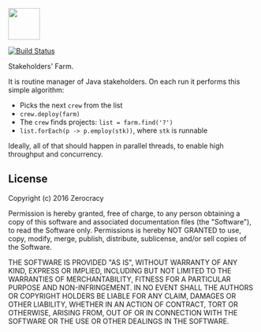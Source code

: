 <img src="http://www.zerocracy.com/logo.svg" width="64px" height="64px"/>

[![Build Status](https://travis-ci.org/zerocracy/farm.svg?branch=master)](https://travis-ci.org/zerocracy/farm)

Stakeholders' Farm.

It is routine manager of Java stakeholders. On each run it performs
this simple algorithm:

  * Picks the next `crew` from the list
  * `crew.deploy(farm)`
  * The `crew` finds projects: `list = farm.find('?')`
  * `list.forEach(p -> p.employ(stk))`, where `stk` is runnable

Ideally, all of that should happen in parallel threads, to enable
high throughput and concurrency.

## License

Copyright (c) 2016 Zerocracy

Permission is hereby granted, free of charge, to any person obtaining a copy
of this software and associated documentation files (the "Software"), to read
the Software only. Permissions is hereby NOT GRANTED to use, copy, modify,
merge, publish, distribute, sublicense, and/or sell copies of the Software.

THE SOFTWARE IS PROVIDED "AS IS", WITHOUT WARRANTY OF ANY KIND, EXPRESS OR
IMPLIED, INCLUDING BUT NOT LIMITED TO THE WARRANTIES OF MERCHANTABILITY,
FITNESS FOR A PARTICULAR PURPOSE AND NON-INFRINGEMENT. IN NO EVENT SHALL THE
AUTHORS OR COPYRIGHT HOLDERS BE LIABLE FOR ANY CLAIM, DAMAGES OR OTHER
LIABILITY, WHETHER IN AN ACTION OF CONTRACT, TORT OR OTHERWISE, ARISING FROM,
OUT OF OR IN CONNECTION WITH THE SOFTWARE OR THE USE OR OTHER DEALINGS IN THE
SOFTWARE.
